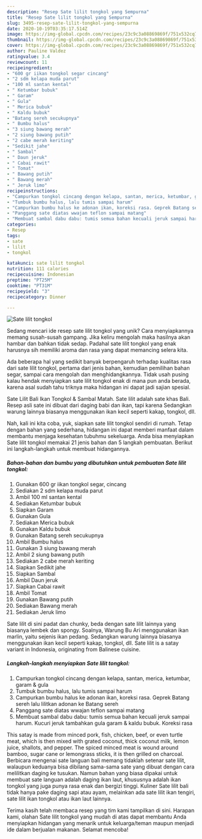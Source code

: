 ```yaml
---
description: "Resep Sate lilit tongkol yang Sempurna"
title: "Resep Sate lilit tongkol yang Sempurna"
slug: 3495-resep-sate-lilit-tongkol-yang-sempurna
date: 2020-10-19T03:35:17.514Z
image: https://img-global.cpcdn.com/recipes/23c9c3a08869869f/751x532cq70/sate-lilit-tongkol-foto-resep-utama.jpg
thumbnail: https://img-global.cpcdn.com/recipes/23c9c3a08869869f/751x532cq70/sate-lilit-tongkol-foto-resep-utama.jpg
cover: https://img-global.cpcdn.com/recipes/23c9c3a08869869f/751x532cq70/sate-lilit-tongkol-foto-resep-utama.jpg
author: Pauline Valdez
ratingvalue: 3.4
reviewcount: 11
recipeingredient:
- "600 gr iikan tongkol segar cincang"
- "2 sdm kelapa muda parut"
- "100 ml santan kental"
- " Ketumbar bubuk"
- " Garam"
- " Gula"
- " Merica bubuk"
- " Kaldu bubuk"
- "Batang sereh secukupnya"
- " Bumbu halus"
- "3 siung bawang merah"
- "2 siung bawang putih"
- "2 cabe merah keriting"
- "Sedikit jahe"
- " Sambal"
- " Daun jeruk"
- " Cabai rawit"
- " Tomat"
- " Bawang putih"
- " Bawang merah"
- " Jeruk limo"
recipeinstructions:
- "Campurkan tongkol cincang dengan kelapa, santan, merica, ketumbar, garam &amp; gula"
- "Tumbuk bumbu halus, lalu tumis sampai harum"
- "Campurkan bumbu halus ke adonan ikan, koreksi rasa. Geprek Batang sereh lalu lilitkan adonan ke Batang sereh"
- "Panggang sate diatas wwajan teflon sampai matang"
- "Membuat sambal dabu dabu: tumis semua bahan kecuali jeruk sampai harum. Kucuri jeruk tambahkan gula garam &amp; kaldu bubuk. Koreksi rasa"
categories:
- Resep
tags:
- sate
- lilit
- tongkol

katakunci: sate lilit tongkol 
nutrition: 111 calories
recipecuisine: Indonesian
preptime: "PT25M"
cooktime: "PT31M"
recipeyield: "3"
recipecategory: Dinner

---
```



![Sate lilit tongkol](https://img-global.cpcdn.com/recipes/23c9c3a08869869f/751x532cq70/sate-lilit-tongkol-foto-resep-utama.jpg)

Sedang mencari ide resep sate lilit tongkol yang unik? Cara menyiapkannya memang susah-susah gampang. Jika keliru mengolah maka hasilnya akan hambar dan bahkan tidak sedap. Padahal sate lilit tongkol yang enak harusnya sih memiliki aroma dan rasa yang dapat memancing selera kita.

Ada beberapa hal yang sedikit banyak berpengaruh terhadap kualitas rasa dari sate lilit tongkol, pertama dari jenis bahan, kemudian pemilihan bahan segar, sampai cara mengolah dan menghidangkannya. Tidak usah pusing kalau hendak menyiapkan sate lilit tongkol enak di mana pun anda berada, karena asal sudah tahu triknya maka hidangan ini dapat jadi sajian spesial.

Sate Lilit Bali Ikan Tongkol &amp; Sambal Matah. Sate lilit adalah sate khas Bali. Resep asli sate ini dibuat dari daging babi dan ikan, tapi karena Sedangkan warung lainnya biasanya menggunakan ikan kecil seperti kakap, tongkol, dll.


Nah, kali ini kita coba, yuk, siapkan sate lilit tongkol sendiri di rumah. Tetap dengan bahan yang sederhana, hidangan ini dapat memberi manfaat dalam membantu menjaga kesehatan tubuhmu sekeluarga. Anda bisa menyiapkan Sate lilit tongkol memakai 21 jenis bahan dan 5 langkah pembuatan. Berikut ini langkah-langkah untuk membuat hidangannya.

<!--inarticleads1-->

##### Bahan-bahan dan bumbu yang dibutuhkan untuk pembuatan Sate lilit tongkol:

1. Gunakan 600 gr iikan tongkol segar, cincang
1. Sediakan 2 sdm kelapa muda parut
1. Ambil 100 ml santan kental
1. Sediakan  Ketumbar bubuk
1. Siapkan  Garam
1. Gunakan  Gula
1. Sediakan  Merica bubuk
1. Gunakan  Kaldu bubuk
1. Gunakan Batang sereh secukupnya
1. Ambil  Bumbu halus
1. Gunakan 3 siung bawang merah
1. Ambil 2 siung bawang putih
1. Sediakan 2 cabe merah keriting
1. Siapkan Sedikit jahe
1. Siapkan  Sambal
1. Ambil  Daun jeruk
1. Siapkan  Cabai rawit
1. Ambil  Tomat
1. Gunakan  Bawang putih
1. Sediakan  Bawang merah
1. Sediakan  Jeruk limo


Sate lilit di sini padat dan chunky, beda dengan sate lilit lainnya yang biasanya lembek dan spongy. Soalnya, Warung Bu Ari menggunakan ikan marlin, yaitu sejenis ikan pedang. Sedangkan warung lainnya biasanya menggunakan ikan kecil seperti kakap, tongkol, dll. Sate lilit is a satay variant in Indonesia, originating from Balinese cuisine. 

<!--inarticleads2-->

##### Langkah-langkah menyiapkan Sate lilit tongkol:

1. Campurkan tongkol cincang dengan kelapa, santan, merica, ketumbar, garam &amp; gula
1. Tumbuk bumbu halus, lalu tumis sampai harum
1. Campurkan bumbu halus ke adonan ikan, koreksi rasa. Geprek Batang sereh lalu lilitkan adonan ke Batang sereh
1. Panggang sate diatas wwajan teflon sampai matang
1. Membuat sambal dabu dabu: tumis semua bahan kecuali jeruk sampai harum. Kucuri jeruk tambahkan gula garam &amp; kaldu bubuk. Koreksi rasa


This satay is made from minced pork, fish, chicken, beef, or even turtle meat, which is then mixed with grated coconut, thick coconut milk, lemon juice, shallots, and pepper. The spiced minced meat is wound around bamboo, sugar cane or lemongrass sticks, it is then grilled on charcoal. Berbicara mengenai sate languan bali memang tidaklah setenar sate lilit, walaupun keduanya bisa dibilang sama-sama sate yang dibuat dengan cara melilitkan daging ke tusukan. Namun bahan yang biasa dipakai untuk membuat sate languan adalah daging ikan laut, khususnya adalah ikan tongkol yang juga punya rasa enak dan bergizi tinggi. Kuliner Sate lilit bali tidak hanya pake daging sapi atau ayam, melainkan ada sate lilit ikan tengiri, sate lilit ikan tongkol atau ikan laut lainnya. 

Terima kasih telah membaca resep yang tim kami tampilkan di sini. Harapan kami, olahan Sate lilit tongkol yang mudah di atas dapat membantu Anda menyiapkan hidangan yang menarik untuk keluarga/teman maupun menjadi ide dalam berjualan makanan. Selamat mencoba!
